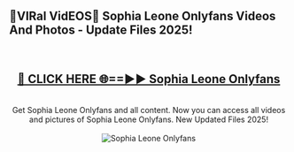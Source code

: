 <h2>🔴VIRal VidEOS🔴 Sophia Leone Onlyfans Videos And Photos - Update Files 2025!</h2>
<br>
<div align="center">
<h2><a href="https://virallinks.top/odZfE0" rel="nofollow">🔴 CLICK HERE 🌐==►► Sophia Leone Onlyfans</a></h2>
<br>
Get Sophia Leone Onlyfans and all content. Now you can access all videos and pictures of Sophia Leone Onlyfans. New Updated Files 2025!
<br>
<br>
<a href="https://virallinks.top/odZfE0" rel="nofollow" data-target="animated-image.originalLink"><img src="https://i.imgur.com/dJHk4Zq.gif)" alt="Sophia Leone Onlyfans" style="max-width: 100%; display: inline-block;" data-target="animated-image.originalImage"></a>
</div>
<br>
